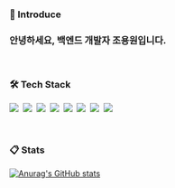 ### 🙂 Introduce
### 안녕하세요, 백엔드 개발자 조용원입니다.

<br/>

### 🛠️ Tech Stack
<p>
<img src="https://img.shields.io/badge/JavaScript-F7DF1E?style=flat-square&logo=JavaScript&logoColor=white"/>&nbsp
<img src="https://img.shields.io/badge/Express-%23404d59?style=flat-square&logo=Express&logoColor=white"/>&nbsp
<img src="https://img.shields.io/badge/Nest-E0234E?style=flat-square&logo=NestJs&logoColor=white"/>&nbsp
<img src="https://img.shields.io/badge/Vue-%2335495e.svg?style=flat-square&logo=vuedotjs&logoColor=%234FC08D"/>&nbsp
<img src="https://img.shields.io/badge/React-%2335495e.svg?style=flat-square&logo=react&logoColor=#61DAFB"/>&nbsp
<img src="https://img.shields.io/badge/Python-3776AB.svg?style=flat-square&logo=python&logoColor=white"/>&nbsp
<img src="https://img.shields.io/badge/MySQL-4479A1.svg?style=flat-square&logo=MySQL&logoColor=white"/>&nbsp
<img src="https://img.shields.io/badge/AWS-FF9900.svg?style=flat-square&logo=amazon-aws&logoColor=white"/>
</p>
<!-- ![JavaScript](https://img.shields.io/badge/javascript-%23323330.svg?style=for-the-badge&logo=javascript&logoColor=%23F7DF1E)
![Express.js](https://img.shields.io/badge/express.js-%23404d59.svg?style=for-the-badge&logo=express&logoColor=%2361DAFB)
![Vue.js](https://img.shields.io/badge/vuejs-%2335495e.svg?style=for-the-badge&logo=vuedotjs&logoColor=%234FC08D)
![Python](https://img.shields.io/badge/python-3670A0?style=for-the-badge&logo=python&logoColor=ffdd54)
![MySQL](https://img.shields.io/badge/mysql-%2300f.svg?style=for-the-badge&logo=mysql&logoColor=white&color=2196F3)
![AWS](https://img.shields.io/badge/AWS-%23FF9900.svg?style=for-the-badge&logo=amazon-aws&logoColor=white&color=FF9800) -->
<br/>

### 📋 Stats
[![Anurag's GitHub stats](https://github-readme-stats.vercel.app/api?username=joyw93&theme=vue-dark&show_icons=true)](https://github.com/joyw93/github-readme-stats)
<!--
**joyw93/joyw93** is a ✨ _special_ ✨ repository because its `README.md` (this file) appears on your GitHub profile.

Here are some ideas to get you started:

- 🔭 I’m currently working on ...
- 🌱 I’m currently learning ...
- 👯 I’m looking to collaborate on ...
- 🤔 I’m looking for help with ...
- 💬 Ask me about ...
- 📫 How to reach me: ...
- 😄 Pronouns: ...
- ⚡ Fun fact: ...
-->
